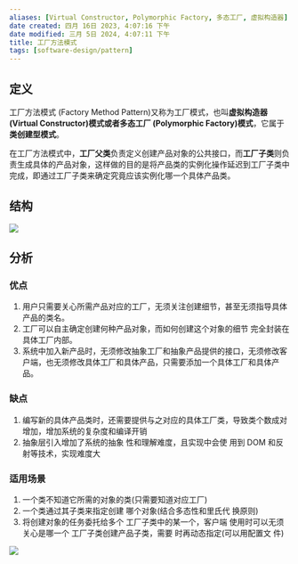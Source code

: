 ```yaml
---
aliases: [Virtual Constructor, Polymorphic Factory, 多态工厂, 虚拟构造器]
date created: 四月 16日 2023, 4:07:16 下午
date modified: 三月 5日 2024, 4:07:11 下午
title: 工厂方法模式
tags: [software-design/pattern]
---
```


## 定义

工厂方法模式 (Factory Method Pattern)又称为工厂模式，也叫**虚拟构造器 (Virtual Constructor)模式或者多态工厂 (Polymorphic Factory)模式**，它属于**类创建型模式**。

在工厂方法模式中，**工厂父类**负责定义创建产品对象的公共接口，而**工厂子类**则负责生成具体的产品对象，这样做的目的是将产品类的实例化操作延迟到工厂子类中完成，即通过工厂子类来确定究竟应该实例化哪一个具体产品类。

## 结构

![](https://spricoder.oss-cn-shanghai.aliyuncs.com/2021-Software-System-Design/img/lec03/6.png)

## 分析

### 优点
1.  用户只需要关心所需产品对应的工厂，无须关注创建细节，甚至无须指导具体产品的类名。
2.  工厂可以自主确定创建何种产品对象，而如何创建这个对象的细节 完全封装在具体工厂内部。
3.  系统中加入新产品时，无须修改抽象工厂和抽象产品提供的接口，无须修改客户端，也无须修改具体工厂和具体产品，只需要添加一个具体工厂和具体产品。

### 缺点
1.  编写新的具体产品类时，还需要提供与之对应的具体工厂类，导致类个数成对增加，增加系统的复杂度和编译开销
2.  抽象层引入增加了系统的抽象 性和理解难度，且实现中会使 用到 DOM 和反射等技术，实现难度大

### 适用场景
1.  一个类不知道它所需的对象的类(只需要知道对应工厂)
2.  一个类通过其子类来指定创建 哪个对象(结合多态性和里氏代 换原则)
3.  将创建对象的任务委托给多个 工厂子类中的某一个，客户端 使用时可以无须关心是哪一个 工厂子类创建产品子类，需要 时再动态指定(可以用配置文 件)

![](https://spricoder.oss-cn-shanghai.aliyuncs.com/2021-Software-System-Design/img/lec03/5.png)

